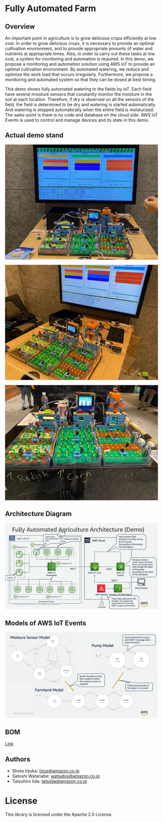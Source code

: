 # Fully Automated Farm

## Overview
An important point in agriculture is to grow delicious crops efficiently at low cost.
In order to grow delicious crops, it is necessary to provide an optimal cultivation environment, and to provide appropriate amounts of water and nutrients at appropriate times.
Also, in order to carry out these tasks at low cost, a system for monitoring and automation is required.
In this demo, we propose a monitoring and automation solution using AWS IoT to provide an optimal cultivation environment.
By automated watering, we reduce and optimize the work load that occurs irregularly.
Furthermore, we propose a monitoring and automated system so that they can be dosed at best timing.

This demo shows fully automated watering to the fields by IoT.
Each field have several moisture sensors that constantly monitor the moisture in the soil at each location.
Therefore, if dry is observed on all the sensors of the field, the field is determined to be dry and watering is started automatically.
And watering is stopped automatically when the entire field is moisturized.
The sales-point is there is no code and database on the cloud side.
AWS IoT Events is used to control and manage devices and its state in this demo.


## Actual demo stand
![](./images/demo1.jpeg)

![](./images/demo2.jpeg)

![](./images/demo3.jpeg)


## Architecture Diagram
![Architecture Diagram](./images/Architecture.png)


## Models of AWS IoT Events
![Models of AWS IoT Events](./images/IoTEvents_models.png)


## BOM
[Link](./BOM.md)


## Authors
- Shota Iizuka: [iizus@amazon.co.jp](iizus@amazon.co.jp)
- Satoshi Watanabe: [watsatos@amazon.co.jp](watsatos@amazon.co.jp)
- Tatsuhiro Iida: [tatsiida@amazon.co.jp](tatsiida@amazon.co.jp)


# License
This library is licensed under the Apache 2.0 License.
